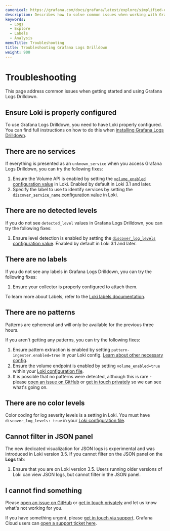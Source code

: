 ```yaml
---
canonical: https://grafana.com/docs/grafana/latest/explore/simplified-exploration/logs/troubleshooting/
description: Describes how to solve common issues when working with Grafana Logs Drilldown.
keywords:
  - Logs
  - Explore
  - Labels
  - Analysis
menuTitle: Troubleshooting
title: Troubleshooting Grafana Logs Drilldown
weight: 900
---
```


# Troubleshooting

This page address common issues when getting started and using Grafana Logs Drilldown.

## Ensure Loki is properly configured

To use Grafana Logs Drilldown, you need to have Loki properly configured. You can find full instructions on how to do this when [installing Grafana Logs Drilldown](https://grafana.com/docs/grafana-cloud/visualizations/simplified-exploration/logs/access/).

## There are no services

If everything is presented as an `unknown_service` when you access Grafana Logs Drilldown, you can try the following fixes:

1. Ensure the Volume API is enabled by setting the [`volume_enabled` configuration value](https://grafana.com/docs/loki/latest/configure/#:~:text=volume_enabled) in Loki. Enabled by default in Loki 3.1 and later.
1. Specify the label to use to identify services by setting the [`discover_service_name` configuration value](https://grafana.com/docs/loki/latest/configure/#:~:text=discover_service_name) in Loki.

## There are no detected levels

If you do not see `detected_level` values in Grafana Logs Drilldown, you can try the following fixes:

1. Ensure level detection is enabled by setting the [`discover_log_levels` configuration value](https://grafana.com/docs/loki/latest/configure/#:~:text=discover_log_levels). Enabled by default in Loki 3.1 and later.

## There are no labels

If you do not see any labels in Grafana Logs Drilldown, you can try the following fixes:

1. Ensure your collector is properly configured to attach them.

To learn more about Labels, refer to the [Loki labels documentation](https://grafana.com/docs/loki/latest/get-started/labels/).

## There are no patterns

Patterns are ephemeral and will only be available for the previous three hours.  

If you aren't getting any patterns, you can try the following fixes:

1. Ensure pattern extraction is enabled by setting `pattern-ingester.enabled=true` in your Loki config. [Learn about other necessary config](https://grafana.com/docs/grafana-cloud/visualizations/simplified-exploration/logs/access/).
1. Ensure the volume endpoint is enabled by setting `volume_enabled=true` within your [Loki configuration file](https://grafana.com/docs/loki/latest/configure/#limits_config).
1. It is possible that no patterns were detected, although this is rare - please [open an issue on GitHub](https://github.com/grafana/explore-logs/issues/new) or [get in touch privately](https://forms.gle/1sYWCTPvD72T1dPH9) so we can see what's going on.

## There are no color levels

Color coding for log severity levels is a setting in Loki. You must have `discover_log_levels: true` in your [Loki configuration file](https://grafana.com/docs/loki/latest/configure/#limits_config).

## Cannot filter in JSON panel

The new dedicated visualization for JSON logs is experimental and was introduced in Loki version 3.5. If you cannot filter on the JSON panel on the **Logs** tab:

1. Ensure that you are on Loki version 3.5. Users running older versions of Loki can view JSON logs, but cannot filter in the JSON panel.

## I cannot find something

Please [open an issue on GitHub](https://github.com/grafana/explore-logs/issues/new) or [get in touch privately](https://forms.gle/1sYWCTPvD72T1dPH9) and let us know what's not working for you.

If you have something urgent, please [get in touch via support](https://grafana.com/help/). Grafana Cloud users can [open a support ticket here](https://grafana.com/profile/org#support).
